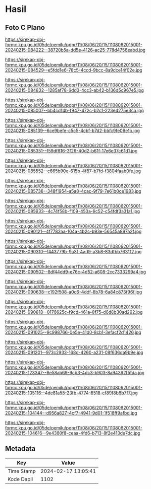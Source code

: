 # Hasil

## Foto C Plano

https://sirekap-obj-formc.kpu.go.id/05de/pemilu/pdpr/11/08/06/20/15/1108062015001-20240215-084222--38720b5a-dd5e-4126-ac25-778d4756eabd.jpg

https://sirekap-obj-formc.kpu.go.id/05de/pemilu/pdpr/11/08/06/20/15/1108062015001-20240215-084529--e5fdd1e6-78c5-4ccd-9bcc-8a9dce14f02e.jpg

https://sirekap-obj-formc.kpu.go.id/05de/pemilu/pdpr/11/08/06/20/15/1108062015001-20240215-084832--1285af78-6dd3-4cc3-ab42-b136d5c967e5.jpg

https://sirekap-obj-formc.kpu.go.id/05de/pemilu/pdpr/11/08/06/20/15/1108062015001-20240215-085007--bb4cd14b-f947-472c-b2c1-223e4275e3ca.jpg

https://sirekap-obj-formc.kpu.go.id/05de/pemilu/pdpr/11/08/06/20/15/1108062015001-20240215-085139--6ce9befe-c5c5-4cbf-b7d2-bbfc9fe06e1b.jpg

https://sirekap-obj-formc.kpu.go.id/05de/pemilu/pdpr/11/08/06/20/15/1108062015001-20240215-085351--f59df616-3f29-40d2-b61f-17e6e37c61d1.jpg

https://sirekap-obj-formc.kpu.go.id/05de/pemilu/pdpr/11/08/06/20/15/1108062015001-20240215-085552--c665b90e-615b-4f87-b7fd-f3804faab0fe.jpg

https://sirekap-obj-formc.kpu.go.id/05de/pemilu/pdpr/11/08/06/20/15/1108062015001-20240215-085738--348f1954-a5a8-4cac-9f79-7e61b0ce1683.jpg

https://sirekap-obj-formc.kpu.go.id/05de/pemilu/pdpr/11/08/06/20/15/1108062015001-20240215-085933--4c74f58b-f109-453a-9c52-c54fdf3a31a1.jpg

https://sirekap-obj-formc.kpu.go.id/05de/pemilu/pdpr/11/08/06/20/15/1108062015001-20240215-090121--4f7782aa-104a-4b2c-b93e-56545a897a2f.jpg

https://sirekap-obj-formc.kpu.go.id/05de/pemilu/pdpr/11/08/06/20/15/1108062015001-20240215-090310--f443779b-9a3f-4ad9-a3b8-83dfbb763112.jpg

https://sirekap-obj-formc.kpu.go.id/05de/pemilu/pdpr/11/08/06/20/15/1108062015001-20240215-090502--8df44dd9-e76c-4d52-a608-2cc7333299a4.jpg

https://sirekap-obj-formc.kpu.go.id/05de/pemilu/pdpr/11/08/06/20/15/1108062015001-20240215-090638--c192f508-a0c6-4ddf-8b78-6a84c873f96f.jpg

https://sirekap-obj-formc.kpu.go.id/05de/pemilu/pdpr/11/08/06/20/15/1108062015001-20240215-090818--0176625c-f9cd-461a-8f75-d6d8b30ad292.jpg

https://sirekap-obj-formc.kpu.go.id/05de/pemilu/pdpr/11/08/06/20/15/1108062015001-20240215-091025--9c998766-0e5e-41d0-8cb1-3efacf2d1426.jpg

https://sirekap-obj-formc.kpu.go.id/05de/pemilu/pdpr/11/08/06/20/15/1108062015001-20240215-091201--973c2933-168d-4260-a231-08f636da9b9e.jpg

https://sirekap-obj-formc.kpu.go.id/05de/pemilu/pdpr/11/08/06/20/15/1108062015001-20240215-123347--8e58ab69-9cb3-4dc3-b903-8a94362f5fda.jpg

https://sirekap-obj-formc.kpu.go.id/05de/pemilu/pdpr/11/08/06/20/15/1108062015001-20240215-105116--4de81a55-23fb-4774-8518-cf89f8b8b7f7.jpg

https://sirekap-obj-formc.kpu.go.id/05de/pemilu/pdpr/11/08/06/20/15/1108062015001-20240215-104144--d956a827-4cf7-4941-9d01-1f518ff9afbd.jpg

https://sirekap-obj-formc.kpu.go.id/05de/pemilu/pdpr/11/08/06/20/15/1108062015001-20240215-104616--9e4360f8-ceaa-4fd6-b713-8f2e413de7dc.jpg


## Metadata

| Key        | Value               |
| ---------- | ------------------- |
| Time Stamp | 2024-02-17 13:05:41 |
| Kode Dapil | 1102                |



